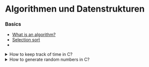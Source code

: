 # Algorithmen und Datenstrukturen

### Basics
- [What is an algorithm?](https://www.tutorialspoint.com/data_structures_algorithms/algorithms_basics.htm#)
- [Selection sort](https://www.geeksforgeeks.org/selection-sort/)
- 

<details>
  <summary>How to keep track of time in C?</summary>
  
```c
#include <time.h>
clock_t t1 = clock();
// do time intesive task here...
clock_t t2 = clock();
double duration = (double)(t2 - t1)/(double)CLOCKS_PER_SEC;
```
</details>

<details>
  <summary>How to generate random numbers in C?</summary>
  
```c
#define _CRT_RAND_S
#include <stdlib.h>
int number = 0;
rand_s(&number);
```
</details>

